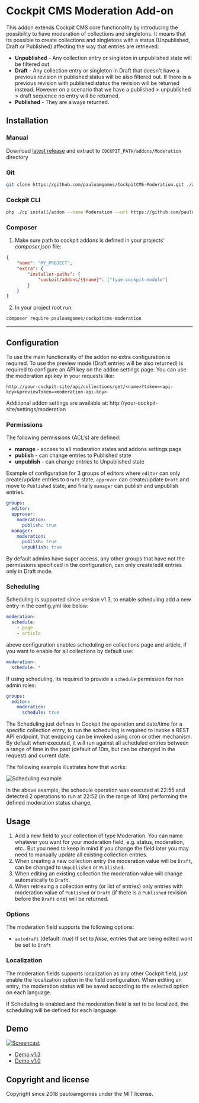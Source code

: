 # Cockpit CMS Moderation Add-on

This addon extends Cockpit CMS core functionality by introducing the possibility to have moderation of collections and singletons. It means that its possible to create collections and singletons with a status (Unpublished, Draft or Published) affecting the way that entries are retrieved:

- **Unpublished** - Any collection entry or singleton in unpublished state will be filtered out.
- **Draft** - Any collection entry or singleton in Draft that doesn't have a previous revision in published status will be also filtered out. If there is a previous revision with published status the revision will be returned instead. However on a scenario that we have a published > unpublished > draft sequence no entry will be returned.
- **Published** - They are always returned.

## Installation

### Manual

Download [latest release](https://github.com/pauloamgomes/CockpitCMS-Moderation) and extract to `COCKPIT_PATH/addons/Moderation` directory

### Git

```sh
git clone https://github.com/pauloamgomes/CockpitCMS-Moderation.git ./addons/Moderation
```

### Cockpit CLI

```sh
php ./cp install/addon --name Moderation --url https://github.com/pauloamgomes/CockpitCMS-Moderation.git
```

### Composer

1. Make sure path to cockpit addons is defined in your projects' _composer.json_ file:

  ```json
  {
      "name": "MY_PROJECT",
      "extra": {
          "installer-paths": {
              "cockpit/addons/{$name}": ["type:cockpit-module"]
          }
      }
  }
  ```

2. In your project root run:

  ```sh
  composer require pauloamgomes/cockpitcms-moderation
  ```

---

## Configuration

To use the main functionality of the addon no extra configuration is required.
To use the preview mode (Draft entries will be also returned) is required to configure an API key
on the addon settings page. You can use the moderation api key in your requests like:

```
http://your-cockpit-site/api/collections/get/<name>?token=<api-key>&previewToken=<moderation-api-key>
```

Additional addon settings are available at: http://your-cockpit-site/settings/moderation

### Permissions

The following permissions (ACL's) are defined:

* **manage** - access to all moderation states and addons settings page
* **publish** - can change entries to Published state
* **unpublish** - can change entries to Unpublished state

Example of configuration for 3 groups of editors where `editor` can only create/update entries to `Draft` state, `approver` can create/update `Draft` and move to `Published` state, and finally `manager` can publish and unpublish entries.

```yaml
groups:
  editor:
  approver:
    moderation:
      publish: true
  manager:
    moderation:
      publish: true
      unpublish: true
```

By default admins have super access, any other groups that have not the permissions specificed in the configuration, can only create/edit
entries only in Draft mode.

### Scheduling

Scheduling is supported since version v1.3, to enable scheduling add a new entry in the config.yml like below:

```yaml
moderation:
  schedule:
    - page
    - article
```
above configuration enables scheduling on collections page and article, if you want to enable for all collections by default use:

```yaml
moderation:
  schedule: *
```

If using scheduling, its required to provide a `schedule` permission for non admin roles:

```yaml
groups:
  editor:
    moderation:
      schedule: true
```
The Scheduling just defines in Cockpit the operation and date/time for a specific collection entry, to run the scheduling is required
to invoke a REST API endpoint, that endpoing can be invoked using cron or other mechanism. By default when executed, it will run against
all scheduled entries between a range of time in the past (default of 10m, but can be changed in the request) and current date.

The following example illustrates how that works:

![Scheduling example](https://monosnap.com/image/6szBmxoUUUZwO7QT5kf5xVYteo9n3C)

In the above example, the schedule operation was executed at 22:55 and detected 2 operations to run at 22:52 (in the range of 10m) performing
the defined moderation status change.


## Usage

1. Add a new field to your collection of type Moderation.
You can name whatever you want for your moderation field, e.g. status, moderation, etc.. But you need to keep in mind
if you change the field later you may need to manually update all existing collection entries.
2. When creating a new collection entry the moderation value will be `Draft`, can be changed to `Unpublished` or `Published`.
3. When editing an existing collection the moderation value will change automatically to `Draft`.
4. When retrieving a collection entry (or list of entries) only entries with moderation value of `Published` or `Draft` (if there is a `Published` revision before the `Draft` one) will be returned.

### Options
The moderation field supports the following options:

* `autodraft` (default: _true_) If set to _false_, entries that are being edited wont be set to `Draft`

### Localization

The moderation fields supports localization as any other Cockpit field, just enable the localization option in the field configuration.
When editing an entry, the moderation status will be saved according to the selected option on each language.

If Scheduling is enabled and the moderation field is set to be localized, the scheduling will be defined for each language.

## Demo

[![Screencast](https://monosnap.com/image/o9F3WihH3NtOk1VfszARSa402sD12U)](http://www.youtube.com/watch?v=TdhoThghRRY "Screencast")

- [Demo v1.3](http://www.youtube.com/watch?v=TdhoThghRRY "Screencast v1.3")
- [Demo v1.0](https://youtu.be/LywGxJqUJkg "Screencast v1.0")


## Copyright and license

Copyright since 2018 pauloamgomes under the MIT license.
